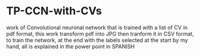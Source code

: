 # TP-CCN-with-CVs
work of Convolutional neuronal network that is trained with a list of CV in pdf format, this work transform pdf into JPG then tranform it in CSV format, to train the network, at the end with the labels selected at the start by my hand, all is explained in the power point in SPANISH
